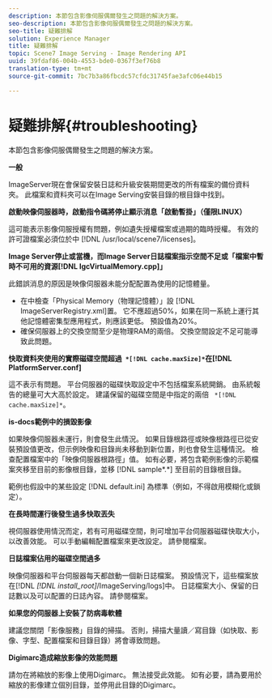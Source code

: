 ```yaml
---
description: 本節包含影像伺服偶爾發生之問題的解決方案。
seo-description: 本節包含影像伺服偶爾發生之問題的解決方案。
seo-title: 疑難排解
solution: Experience Manager
title: 疑難排解
topic: Scene7 Image Serving - Image Rendering API
uuid: 39fdaf86-004b-4553-bde0-0367f3ef76b8
translation-type: tm+mt
source-git-commit: 7bc7b3a86fbcdc57cfdc31745fae3afc06e44b15

---
```



# 疑難排解{#troubleshooting}

本節包含影像伺服偶爾發生之問題的解決方案。

**一般**

ImageServer現在會保留安裝日誌和升級安裝期間更改的所有檔案的備份資料夾。 此檔案和資料夾可以在Image Serving安裝目錄的根目錄中找到。

**啟動映像伺服器時，啟動指令碼將停止顯示消息「啟動暫掛」（僅限LINUX）**

這可能表示影像伺服授權有問題，例如遺失授權檔案或過期的臨時授權。 有效的許可證檔案必須位於中 [!DNL /usr/local/scene7/licenses]。

**Image Server停止或當機，而Image Server日誌檔案指示空間不足或「檔案中暫時不可用的資源[!DNL IgcVirtualMemory.cpp]」**

此錯誤消息的原因是映像伺服器未能分配配置為使用的記憶體量。

* 在中檢查「Physical Memory（物理記憶體）」設 [!DNL ImageServerRegistry.xml]置。 它不應超過50%，如果在同一系統上運行其他記憶體密集型應用程式，則應該更低。 預設值為20%。
* 確保伺服器上的交換空間至少是物理RAM的兩倍。 交換空間設定不足可能導致此問題。

**快取資料夾使用的實際磁碟空間超過` *[!DNL cache.maxSize]*`在[!DNL PlatformServer.conf]**

這不表示有問題。 平台伺服器的磁碟快取設定中不包括檔案系統開銷。 由系統報告的總量可大大高於設定。 建議保留的磁碟空間是中指定的兩倍 ` *[!DNL cache.maxSize]*`。

**is-docs範例中的損毀影像**

如果映像伺服器未運行，則會發生此情況。 如果目錄根路徑或映像根路徑已從安裝預設值更改，但示例映像和目錄尚未移動到新位置，則也會發生這種情況。 檢查配置檔案中的「映像伺服器根路徑」值。 如有必要，將包含範例影像的示範檔案夾移至目前的影像根目錄，並移 [!DNL sample*.*] 至目前的目錄根目錄。

範例也假設中的某些設定 [!DNL default.ini] 為標準（例如，不得啟用模糊化或鎖定）。

**在長時間運行後發生過多快取丟失**

視伺服器使用情況而定，若有可用磁碟空間，則可增加平台伺服器磁碟快取大小，以改善效能。 可以手動編輯配置檔案來更改設定。 請參閱檔案。

**日誌檔案佔用的磁碟空間過多**

映像伺服器和平台伺服器每天都啟動一個新日誌檔案。 預設情況下，這些檔案放在[!DNL *[!DNL install_root]*/ImageServing/logs]中。 日誌檔案大小、保留的日誌數以及可以配置的日誌內容。 請參閱檔案。

**如果您的伺服器上安裝了防病毒軟體**

建議您關閉「影像服務」目錄的掃描。 否則，掃描大量讀／寫目錄（如快取、影像、字型、配置檔案和目錄目錄）將會導致問題。

**Digimarc造成縮放影像的效能問題**

請勿在將縮放的影像上使用Digimarc。 無法接受此效能。 如有必要，請為要用於縮放的影像建立個別目錄，並停用此目錄的Digimarc。
